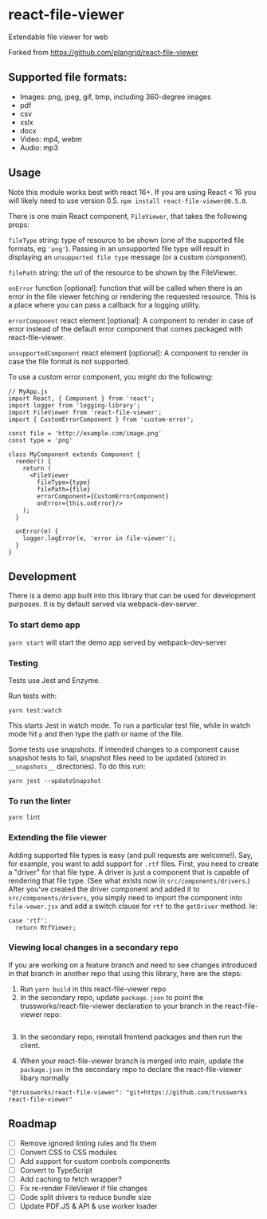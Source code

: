 # react-file-viewer

Extendable file viewer for web

Forked from https://github.com/plangrid/react-file-viewer

## Supported file formats:

- Images: png, jpeg, gif, bmp, including 360-degree images
- pdf
- csv
- xslx
- docx
- Video: mp4, webm
- Audio: mp3

## Usage

Note this module works best with react 16+. If you are using React < 16 you will likely need to use version 0.5. `npm install react-file-viewer@0.5.0`.

There is one main React component, `FileViewer`, that takes the following props:

`fileType` string: type of resource to be shown (one of the supported file
formats, eg `'png'`). Passing in an unsupported file type will result in displaying
an `unsupported file type` message (or a custom component).

`filePath` string: the url of the resource to be shown by the FileViewer.

`onError` function [optional]: function that will be called when there is an error in the file
viewer fetching or rendering the requested resource. This is a place where you can
pass a callback for a logging utility.

`errorComponent` react element [optional]: A component to render in case of error
instead of the default error component that comes packaged with react-file-viewer.

`unsupportedComponent` react element [optional]: A component to render in case
the file format is not supported.

To use a custom error component, you might do the following:

```
// MyApp.js
import React, { Component } from 'react';
import logger from 'logging-library';
import FileViewer from 'react-file-viewer';
import { CustomErrorComponent } from 'custom-error';

const file = 'http://example.com/image.png'
const type = 'png'

class MyComponent extends Component {
  render() {
    return (
      <FileViewer
        fileType={type}
        filePath={file}
        errorComponent={CustomErrorComponent}
        onError={this.onError}/>
    );
  }

  onError(e) {
    logger.logError(e, 'error in file-viewer');
  }
}
```

## Development

There is a demo app built into this library that can be used for development
purposes. It is by default served via webpack-dev-server.

### To start demo app

`yarn start` will start the demo app served by webpack-dev-server

### Testing

Tests use Jest and Enzyme.

Run tests with:

```
yarn test:watch
```

This starts Jest in watch mode. To run a particular test file, while in watch mode
hit `p` and then type the path or name of the file.

Some tests use snapshots. If intended changes to a component cause snapshot tests
to fail, snapshot files need to be updated (stored in `__snapshots__` directories).
To do this run:

```
yarn jest --updateSnapshot
```

### To run the linter

`yarn lint`

### Extending the file viewer

Adding supported file types is easy (and pull requests are welcome!). Say, for
example, you want to add support for `.rtf` files. First, you need to create a
"driver" for that file type. A driver is just a component that is capable of
rendering that file type. (See what exists now in `src/components/drivers`.) After
you've created the driver component and added it to `src/components/drivers`, you
simply need to import the component into `file-vewer.jsx` and add a switch clause
for `rtf` to the `getDriver` method. Ie:

```
case 'rtf':
  return RtfViewer;
```

### Viewing local changes in a secondary repo

If you are working on a feature branch and need to see changes introduced in that branch in another repo that using this library, here are the steps:

1. Run `yarn build` in this react-file-viewer repo
2. In the secondary repo, update `package.json` to point the trussworks/react-file-viewer declaration to your branch in the react-file-viewer repo:

```"@trussworks/react-file-viewer": "git+https://github.com/trussworks react-file-viewer#your-branch-name"
```

3. In the secondary repo, reinstall frontend packages and then run the client.

4. When your react-file-viewer branch is merged into main, update the `package.json` in the secondary repo to declare the react-file-viewer libary normally

`"@trussworks/react-file-viewer": "git+https://github.com/trussworks react-file-viewer"`

## Roadmap

- [ ] Remove ignored linting rules and fix them
- [ ] Convert CSS to CSS modules
- [ ] Add support for custom controls components
- [ ] Convert to TypeScript
- [ ] Add caching to fetch wrapper?
- [ ] Fix re-render FileViewer if file changes
- [ ] Code split drivers to reduce bundle size
- [ ] Update PDF.JS & API & use worker loader
